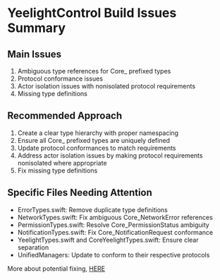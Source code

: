 # YeelightControl Build Issues Summary

## Main Issues

1. Ambiguous type references for Core_ prefixed types
2. Protocol conformance issues
3. Actor isolation issues with nonisolated protocol requirements
4. Missing type definitions

## Recommended Approach

1. Create a clear type hierarchy with proper namespacing
2. Ensure all Core_ prefixed types are uniquely defined
3. Update protocol conformances to match requirements
4. Address actor isolation issues by making protocol requirements nonisolated where appropriate
5. Fix missing type definitions

## Specific Files Needing Attention

- ErrorTypes.swift: Remove duplicate type definitions
- NetworkTypes.swift: Fix ambiguous Core_NetworkError references
- PermissionTypes.swift: Resolve Core_PermissionStatus ambiguity
- NotificationTypes.swift: Fix Core_NotificationRequest conformance
- YeelightTypes.swift and CoreYeelightTypes.swift: Ensure clear separation
- UnifiedManagers: Update to conform to their respective protocols

More about potential fixing, [HERE](docs/guides/fixing_build_issues.md)